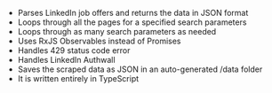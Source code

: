 - Parses LinkedIn job offers and returns the data in JSON format  
- Loops through all the pages for a specified search parameters  
- Loops through as many search parameters as needed  
- Uses RxJS Observables instead of Promises  
- Handles 429 status code error  
- Handles LinkedIn Authwall  
- Saves the scraped data as JSON in an auto-generated /data folder  
- It is written entirely in TypeScript  
